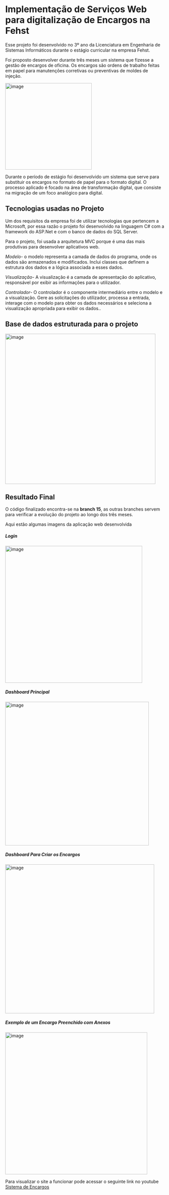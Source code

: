 # Implementação de Serviços Web para digitalização de Encargos na Fehst

Esse projeto foi desenvolvido no 3º ano da Licenciatura em Engenharia de Sistemas
Informáticos durante o estágio curricular na empresa Fehst.

Foi proposto desenvolver durante três meses um sistema que fizesse a gestão de encargos
de oficina. Os encargos são ordens de trabalho feitas em papel para manutenções 
corretivas ou preventivas de moldes de injeção. 


<img width="274" alt="image" src="https://github.com/Narcio-Silvestre/Office2/assets/76704200/7c127d77-a90f-48aa-9076-49469a6e5de8">


Durante o período de estágio foi desenvolvido um sistema que serve para substituir os encargos
no formato de papel para o formato digital. O processo aplicado é focado na área de transformação
digital, que consiste na migração de um foco analógico para digital. 

## Tecnologias usadas no Projeto ##

Um dos requisitos da empresa foi de utilizar tecnologias que pertencem a 
Microsoft, por essa razão o projeto foi desenvolvido na linguagem C# com a framework 
do ASP.Net e com o banco de dados do SQL Server. 

Para o projeto, foi usada a arquitetura MVC porque é uma das mais produtivas para 
desenvolver aplicativos web. 

*Modelo*- o modelo representa a camada de dados do programa, onde os 
dados são armazenados e modificados. Inclui classes que definem a 
estrutura dos dados e a lógica associada a esses dados. 

*Visualização*- A visualização é a camada de apresentação do aplicativo, 
responsável por exibir as informações para o utilizador.

*Controlador*- O controlador é o componente intermediário entre o 
modelo e a visualização. Gere as solicitações do utilizador, processa a 
entrada, interage com o modelo para obter os dados necessários e 
seleciona a visualização apropriada para exibir os dados..

## Base de dados estruturada para o projeto ##

<img width="476" alt="image" src="https://github.com/Narcio-Silvestre/Office2/assets/76704200/59804f3e-0174-45db-972f-22886692a419">



## Resultado Final ##

O código finalizado encontra-se na **branch 15**, as outras branches servem para verificar a evolução do
projeto ao longo dos três meses.

Aqui estão algumas imagens da aplicação web desenvolvida

##### Login #####
<img width="434" alt="image" src="https://github.com/Narcio-Silvestre/Office2/assets/76704200/07abc713-e64a-4b53-a183-ac0ffa979bdc">

##### Dashboard Principal #####
<img width="455" alt="image" src="https://github.com/Narcio-Silvestre/Office2/assets/76704200/41ed718e-be17-42ae-bd92-477ed2762944">


##### Dashboard Para Criar os Encargos #####
<img width="472" alt="image" src="https://github.com/Narcio-Silvestre/Office2/assets/76704200/ba4e010a-a014-4f51-810c-87c154d45dff">


##### Exemplo de um Encargo Preenchido com Anexos #####
<img width="450" alt="image" src="https://github.com/Narcio-Silvestre/Office2/assets/76704200/711b520a-3562-4977-9886-295955e2d284">


Para visualizar o site a funcionar pode acessar o seguinte link no youtube
[Sistema de Encargos](https://www.youtube.com/playlist?list=PL8GIWvXex8WtzfYemtaO8ctr-Gtec2xDm)


